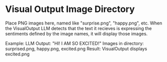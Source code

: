 # Visual Output Image Directory

Place PNG images here, named like "surprise.png", "happy.png", etc. When the VisualOutput LLM detects that the text it recieves is expressing the sentiments defined by the image names, it will display those images.

Example:
LLM Output: "HI! I AM SO EXCITED!"
Images in directory: surprised.png, happy.png, excited.png
Result: VisualOutput displays excited.png